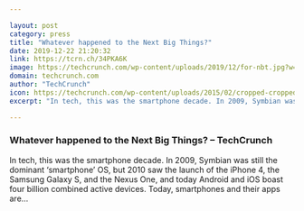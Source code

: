 ```yaml
---

layout: post
category: press
title: "Whatever happened to the Next Big Things?"
date: 2019-12-22 21:20:32
link: https://tcrn.ch/34PKA6K
image: https://techcrunch.com/wp-content/uploads/2019/12/for-nbt.jpg?w=600
domain: techcrunch.com
author: "TechCrunch"
icon: https://techcrunch.com/wp-content/uploads/2015/02/cropped-cropped-favicon-gradient.png?w=180
excerpt: "In tech, this was the smartphone decade. In 2009, Symbian was still the dominant ‘smartphone’ OS, but 2010 saw the launch of the iPhone 4, the Samsung Galaxy S, and the Nexus One, and today Android and iOS boast four billion combined active devices. Today, smartphones and their apps are…"

---
```


### Whatever happened to the Next Big Things? – TechCrunch

In tech, this was the smartphone decade. In 2009, Symbian was still the dominant ‘smartphone’ OS, but 2010 saw the launch of the iPhone 4, the Samsung Galaxy S, and the Nexus One, and today Android and iOS boast four billion combined active devices. Today, smartphones and their apps are…